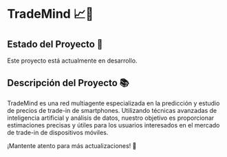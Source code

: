 # TradeMind 📈🤖

## Estado del Proyecto 🚧
Este proyecto está actualmente en desarrollo.

## Descripción del Proyecto 📚
TradeMind es una red multiagente especializada en la predicción y estudio de precios de trade-in de smartphones. Utilizando técnicas avanzadas de inteligencia artificial y análisis de datos, nuestro objetivo es proporcionar estimaciones precisas y útiles para los usuarios interesados en el mercado de trade-in de dispositivos móviles.

¡Mantente atento para más actualizaciones! 🚀
